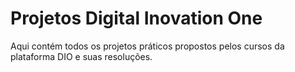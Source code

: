 # Projetos Digital Inovation One

Aqui contém todos os projetos práticos propostos pelos cursos da plataforma DIO e suas resoluções.

